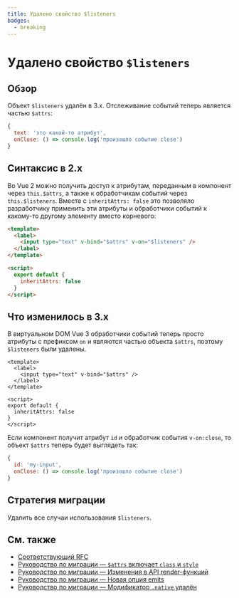 ```yaml
---
title: Удалено свойство $listeners
badges:
  - breaking
---
```


# Удалено свойство `$listeners` <MigrationBadges :badges="$frontmatter.badges" />

## Обзор

Объект `$listeners` удалён в 3.x. Отслеживание событий теперь является частью `$attrs`:

```js
{
  text: 'это какой-то атрибут',
  onClose: () => console.log('произошло событие close')
}
```

## Синтаксис в 2.x

Во Vue 2 можно получить доступ к атрибутам, переданным в компонент через `this.$attrs`, а также к обработчикам событий через `this.$listeners`. Вместе с `inheritAttrs: false` это позволяло разработчику применить эти атрибуты и обработчики событий к какому-то другому элементу вместо корневого:

```html
<template>
  <label>
    <input type="text" v-bind="$attrs" v-on="$listeners" />
  </label>
</template>

<script>
  export default {
    inheritAttrs: false
  }
</script>
```

## Что изменилось в 3.x

В виртуальном DOM Vue 3 обработчики событий теперь просто атрибуты с префиксом `on` и являются частью объекта `$attrs`, поэтому `$listeners` были удалены.

```vue
<template>
  <label>
    <input type="text" v-bind="$attrs" />
  </label>
</template>

<script>
export default {
  inheritAttrs: false
}
</script>
```

Если компонент получит атрибут `id` и обработчик события `v-on:close`, то объект `$attrs` теперь будет выглядеть так:

```js
{
  id: 'my-input',
  onClose: () => console.log('произошло событие close')
}
```

## Стратегия миграции

Удалить все случаи использования `$listeners`.

## См. также

- [Соответствующий RFC](https://github.com/vuejs/rfcs/blob/master/active-rfcs/0031-attr-fallthrough.md)
- [Руководство по миграции — `$attrs` включает `class` и `style`](attrs-includes-class-style.md)
- [Руководство по миграции — Изменения в API render-функций](render-function-api.md)
- [Руководство по миграции — Новая опция emits](emits-option.md)
- [Руководство по миграции — Модификатор `.native` удалён](v-on-native-modifier-removed.md)
